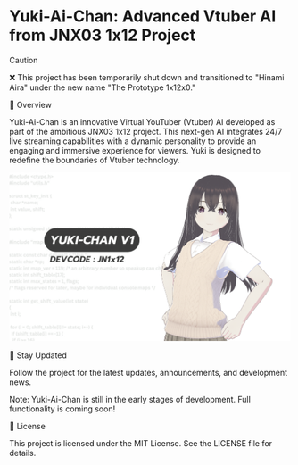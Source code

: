 # Yuki-Ai-Chan: Advanced Vtuber AI from JNX03 1x12 Project

>[!CAUTION]
>❌ This project has been temporarily shut down and transitioned to "Hinami Aira" under the new name "The Prototype 1x12x0." 

🚀 Overview

Yuki-Ai-Chan is an innovative Virtual YouTuber (Vtuber) AI developed as part of the ambitious JNX03 1x12 project. This next-gen AI integrates 24/7 live streaming capabilities with a dynamic personality to provide an engaging and immersive experience for viewers. Yuki is designed to redefine the boundaries of Vtuber technology.


![Yuki-Ai-Chan](https://raw.githubusercontent.com/JNX03/Yuki-Ai-Chan/refs/heads/main/Screenshot%202025-01-13%20020421.png)

📢 Stay Updated

Follow the project for the latest updates, announcements, and development news.

Note: Yuki-Ai-Chan is still in the early stages of development. Full functionality is coming soon!

📜 License

This project is licensed under the MIT License. See the LICENSE file for details.
